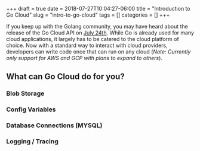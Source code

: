+++ 
draft = true
date = 2018-07-27T10:04:27-06:00
title = "Introduction to Go Cloud"
slug = "intro-to-go-cloud" 
tags = []
categories = []
+++

If you keep up with the Golang community, you may have heard about the release of the Go Cloud API on [July 24th](https://techcrunch.com/2018/07/24/google-wants-go-to-become-the-go-to-language-for-writing-cloud-apps/). While Go is already used for many cloud applications, it largely has to be catered to the cloud platform of choice. Now with a standard way to interact with cloud providers, developers can write code once that can run on any cloud (*Note: Currently only support for AWS and GCP with plans to expand to others*).

## What can Go Cloud do for you?

### Blob Storage

### Config Variables

### Database Connections (MYSQL)

### Logging / Tracing
